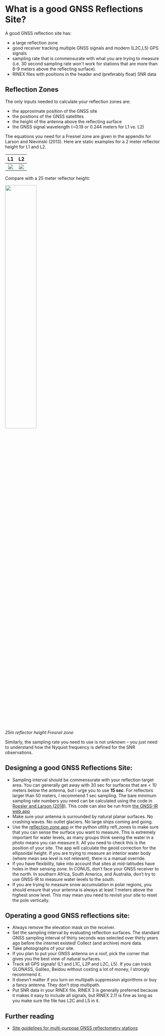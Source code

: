 # What is a good GNSS Reflections Site?

A good GNSS reflection site has:

- a large reflection zone
- good receiver tracking multiple GNSS signals and modern (L2C,L5) GPS signals
- sampling rate that is commensurate with what you are trying to measure (i.e. 
30 second sampling rate won't work for stations that are more than 8-9 meters 
above the reflecting surface).
- RINEX files with positions in the header and (preferably float) SNR data 

## Reflection Zones

The only inputs needed to calculate your reflection zones are:

* the approximate position of the GNSS site
* the positions of the GNSS satellites
* the height of the antenna above the reflecting surface
* the GNSS signal wavelength (~0.19 or 0.244 meters for L1 vs. L2)

The equations you need for a Fresnel zone are given in the appendix for Larson and Nievinski (2013). 
Here are static examples for a 2 meter reflector height for L1 and L2.

L1             |  L2
:-------------------------:|:-------------------------:
![](https://www.kristinelarson.net/wp-content/uploads/2018/01/p041_mapview_2m_l1-651x666.png)  |  ![](https://www.kristinelarson.net/wp-content/uploads/2018/01/p041_mapview_2m_l2-651x666.png)

Compare with a 25 meter reflector height:

<img src="https://www.kristinelarson.net/wp-content/uploads/2018/01/p041_mapview_25m-651x637.png"  width="45%">

*25m reflector height Fresnel zone*

Similarly, the sampling rate you need to use is not unknown – you just need to understand how the Nyquist frequency is
defined for the SNR observations.

## Designing a good GNSS Reflections Site:

* Sampling interval should be commensurate with your reflection target area. You can generally get away with 30 sec for
  surfaces that are < 10 meters below the antenna, but I urge you to use **15 sec**. For reflectors larger than 50
  meters, I recommend 1 sec sampling. The bare minimum sampling rate numbers you need can be calculated using the code
  in [Roesler and Larson (2018)](https://link.springer.com/article/10.1007/s10291-018-0744-8). This code can also be run 
  from [the GNSS-IR web app](https://gnss-reflections.org/rzones)
* Make sure your antenna is surrounded by natural planar surfaces. No crashing waves. No outlet glaciers. No large ships
  coming and going.
* Use the [reflection zone app](https://gnss-reflections.org) or the python utility refl_zones to 
make sure that you can sense the surface you want to measure. This is extremely
  important for water levels, as many groups think seeing the water in a photo means you can measure it. All you need to
  check this is the position of your site. The app will calculate the geoid correction for the ellipsoidal height. If
  you are trying to measure an interior water body (where mean sea level is not relevant), there is a manual override.
* If you have flexibility, take into account that sites at mid-latitudes have holes in their sensing zone. In CONUS,
  don’t face your GNSS receiver to the north. In southern Africa, South America, and Australia, don’t try to use GNSS-IR
  to measure water levels to the south.
* If you are trying to measure snow accumulation in polar regions, you should ensure that your antenna is always at
  least 1 meters above the highest snow level. This may mean you need to revisit your site to reset the pole vertically.

## Operating a good GNSS reflections site:

* Always remove the elevation mask on the receiver.
* Set the sampling interval by evaluating reflection surfaces. The standard GNSS sampling interval of thirty seconds was
  selected over thirty years ago before the internet existed!  Collect (and archive) more data.
* Take photographs of your site.
* If you plan to put your GNSS antenna on a roof, pick the corner that gives you the best view of natural surfaces.
* Track all GPS signals! (L1 and L1C, L2P and L2C, L5). If you can track GLONASS, Galileo, Beidou without costing a lot
  of money, I strongly recommend it.
* It doesn’t matter if you turn on multipath suppression algorithms or buy a fancy antenna. They don’t stop multipath.
* Put SNR data in your RINEX file. RINEX 3 is generally preferred because it makes it easy to include all signals, but 
RINEX 2.11 is fine as long as you make sure the file has L2C and L5 in it.

## Further reading
* [Site guidelines for multi-purpose GNSS reflectometry stations](https://doi.org/10.5281/zenodo.3660744)
